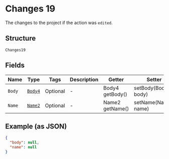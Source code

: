 
# Changes 19

The changes to the project if the action was `edited`.

## Structure

`Changes19`

## Fields

| Name | Type | Tags | Description | Getter | Setter |
|  --- | --- | --- | --- | --- | --- |
| `Body` | [`Body4`](../../doc/models/body-4.md) | Optional | - | Body4 getBody() | setBody(Body4 body) |
| `Name` | [`Name2`](../../doc/models/name-2.md) | Optional | - | Name2 getName() | setName(Name2 name) |

## Example (as JSON)

```json
{
  "body": null,
  "name": null
}
```

